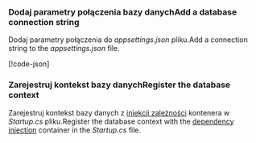 <a name="cs"></a>
### <a name="add-a-database-connection-string"></a><span data-ttu-id="cc975-101">Dodaj parametry połączenia bazy danych</span><span class="sxs-lookup"><span data-stu-id="cc975-101">Add a database connection string</span></span>

<span data-ttu-id="cc975-102">Dodaj parametry połączenia do *appsettings.json* pliku.</span><span class="sxs-lookup"><span data-stu-id="cc975-102">Add a connection string to the *appsettings.json* file.</span></span>

[!code-json[](../../tutorials/razor-pages/razor-pages-start/sample/RazorPagesMovie/appsettings_SQLite.json?highlight=8-10)]

<a name="reg"></a>
###  <a name="register-the-database-context"></a><span data-ttu-id="cc975-103">Zarejestruj kontekst bazy danych</span><span class="sxs-lookup"><span data-stu-id="cc975-103">Register the database context</span></span>

<span data-ttu-id="cc975-104">Zarejestruj kontekst bazy danych z [iniekcji zależności](xref:fundamentals/dependency-injection) kontenera w *Startup.cs* pliku.</span><span class="sxs-lookup"><span data-stu-id="cc975-104">Register the database context with the [dependency injection](xref:fundamentals/dependency-injection) container in the *Startup.cs* file.</span></span>